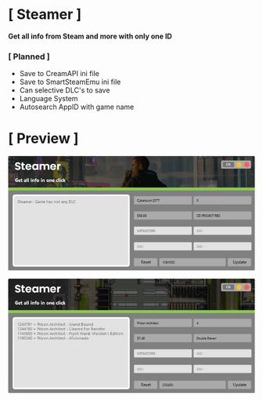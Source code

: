 # [ Steamer ]


**Get all info from Steam and more with only one ID**

### [ Planned ]

- Save to CreamAPI ini file
- Save to SmartSteamEmu ini file
- Can selective DLC's to save
- Language System
- Autosearch AppID with game name


# [ Preview ]
![img1](https://raw.githubusercontent.com/semnyk/Steamer/main/image/Image1.PNG)

![img2](https://raw.githubusercontent.com/semnyk/Steamer/main/image/Image2.PNG)
